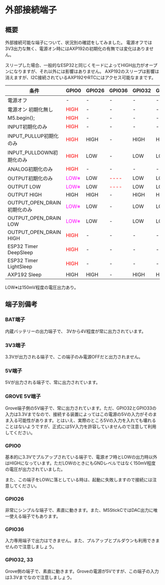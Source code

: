 # 外部接続端子

## 概要

外部接続可能な端子について、状況別の確認をしてみました。
電源オフでは3V3出力な無く、電源オン時にはAXP192の初期化の有無では変化はありません。

スリープした場合、一般的なESP32と同じくモードによってHIGH出力がオープンになりますが、それ以外には影響はありません。
AXP192のスリープは影響は消えますが、I2C接続されているAXP192やRTCにはアクセス可能なままです。

| 条件                        | GPIO0 | GPIO26 | GPIO36 | GPIO32 | GPIO33 | BAT | 3V3 | 5V | Grove5V |
|-----------------------------|-------|--------|--------|--------|--------|-----|-----|----|---------|
| 電源オフ                    | -     | -      | -      | -      | -      | ON  | <font color="Red">OFF</font> | ON | ON      |
| 電源オン 初期化無し         | <font color="Red">HIGH</font>  | -      | -      | -      | -      | ON  | ON  | ON | ON      |
| M5.begin();                 | <font color="Red">HIGH</font>  | -      | -      | -      | -      | ON  | ON  | ON | ON      |
| INPUT初期化のみ             | <font color="Red">HIGH</font>  | -      | -      | -      | -      | ON  | ON  | ON | ON      |
| INPUT_PULLUP初期化のみ      | <font color="Red">HIGH</font>  | HIGH   | -      | HIGH   | HIGH   | ON  | ON  | ON | ON      |
| INPUT_PULLDOWN初期化のみ    | <font color="Red">HIGH</font>  | LOW    | -      | LOW    | LOW    | ON  | ON  | ON | ON      |
| ANALOG初期化のみ            | <font color="Red">HIGH</font>  | -      | -      | -      | -      | ON  | ON  | ON | ON      |
| OUTPUT初期化のみ            | <font color="Magenta">LOW※</font>  | LOW    | <font color="Red">----</font>      | LOW    | LOW    | ON  | ON  | ON | ON      |
| OUTPUT LOW                  | <font color="Magenta">LOW※</font>  | LOW    | <font color="Red">----</font>      | LOW    | LOW    | ON  | ON  | ON | ON      |
| OUTPUT HIGH                 | HIGH  | HIGH   | -      | HIGH   | HIGH   | ON  | ON  | ON | ON      |
| OUTPUT_OPEN_DRAIN初期化のみ | <font color="Magenta">LOW※</font>  | LOW    | -      | LOW    | LOW    | ON  | ON  | ON | ON      |
| OUTPUT_OPEN_DRAIN LOW       | <font color="Magenta">LOW※</font>  | LOW    | -      | LOW    | LOW    | ON  | ON  | ON | ON      |
| OUTPUT_OPEN_DRAIN HIGH      | <font color="Red">HIGH</font>  | -      | -      | -      | -      | ON  | ON  | ON | ON      |
| ESP32 Timer DeepSleep       | <font color="Red">HIGH</font>  | -      | -      | -      | -      | ON  | ON  | ON | ON      |
| ESP32 Timer LightSleep      | <font color="Red">HIGH</font>  | -      | -      | -      | -      | ON  | ON  | ON | ON      |
| AXP192 Sleep                | HIGH  | HIGH   | -      | HIGH   | HIGH   | ON  | ON  | ON | ON      |

LOW※は150mV程度の電圧出力あり。

## 端子別備考

### BAT端子
内蔵バッテリーの出力端子で、 3Vから4V程度が常に出力されています。

### 3V3端子
3.3Vが出力される端子で、この端子のみ電源OFFだと出力されません。

### 5V端子
5Vが出力される端子で、常に出力されています。

### GROVE 5V端子
Grove端子側の5V端子で、常に出力されています。ただ、GPIO32とGPIO33の入力は3.3Vまでなので、接続する装置によってはこの電源の5Vの入力がそのまま入る可能性があります。とはいえ、実際のところ5Vの入力を入れても壊れることはないようですが、正式には5V入力を許容していませんので注意して利用してください。

### GPIO0
基本的に3.3Vでプルアップされている端子で、電源オフ時とLOWの出力時以外はHIGHになっています。ただLOWのときにもGNDレベルではなく150mV程度の電圧が出力されていました。

また、この端子をLOWに落としている時は、起動に失敗しますので接続には注意してください。

### GPIO26
非常にシンプルな端子で、素直に動きます。また、M5StickCではDAC出力に唯一使える端子でもあります。

### GPIO36
入力専用端子で出力はできません。また、プルアップとプルダウンも利用できませんので注意しましょう。

### GPIO32, 33
Grove側の端子で、素直に動きます。Groveの電源が5Vですが、この端子の入力は3.3Vまでなので注意しましょう。
